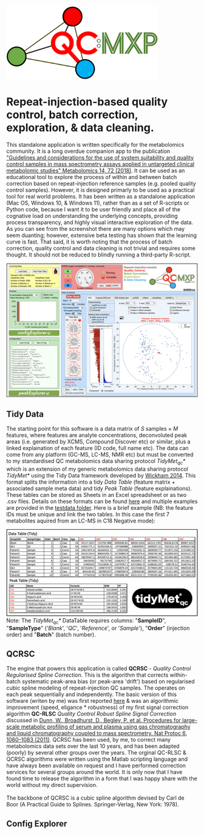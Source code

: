 <img src="res/QCMXPz.png" width="400" style="left">

# Repeat-injection-based quality control, batch correction, exploration, &amp; data cleaning.

This standalone application is written specifically for the metabolomics community. It is a long overdue companion app to the publication ["Guidelines and considerations for the use of system suitability and quality control samples in mass spectrometry assays applied in untargeted clinical metabolomic studies" Metabolomics 14, 72 (2018)](https://link.springer.com/article/10.1007/s11306-018-1367-3). It can be used as an educational tool to explore the process of within and between batch correction based on repeat-injection reference samples (e.g. pooled quality control samples). However, it is designed primarly to be used as a practical tool for real world problems. It has been written as a standalone application (Mac OS, Windows 10, & Windows 11), rather than as a set of R-scripts or Python code, because I want it to be user friendly and place all of the cognative load on understanding the underlying concepts, providing process transparency, and highly visual interactive exploration of the data. As you can see from the screenshot there are many options which may seem duanting; however, extensive beta testing has shown that the learning curve is fast. That said, it is worth noting that the process of batch correction, quality control and data cleaning is not trivial and requires some thought. It should not be reduced to blindly running a third-party R-script.

![Screenshot of QC-MXP](res/Screenshot.png)   

## Tidy Data
The starting point for this software is a data matrix of *S* samples &#215; *M* features, where features are analyte concentrations, deconvoluted peak areas (i.e. generated by XCMS, Compound Discover etc) or similar, plus a linked explaination of each feature (ID code, full name etc). The data can come from any platform (GC-MS, LC-MS, NMR etc) but must be converted to my standardised QC metabolomics data sharing protocol *TidyMet<sub>qc</sub>\** which is an extension of my generic metabolomics data sharing protocol *TidyMet\** using the Tidy Data framework developed by [Wickham 2014](https://www.jstatsoft.org/article/view/v059i10). This format splits the information into a tidy *Data Table* (feature matrix + associated sample meta data) and tidy *Peak Table* (feature explainations). These tables can be stored as Sheets in an Excel spreadsheet or as two .csv files. Details on these formats can be found [here](https://github.com/broadhurstdavid/TidyMet) and multiple examples are provided in the [testdata folder](https://github.com/broadhurstdavid/QC-MXP/tree/main/testdata). Here is a brief example (NB: the feature IDs must be unique and link the two tables. In this case the first 7 metabolites aquired from an LC-MS in C18 Negative mode):

![TidyMet Data/Peak table format](res/TidyExample.png)
Note: The *TidyMet<sub>qc</sub>\** DataTable requires columns: "**SampleID**", "**SampleType**" ('*Blank*', '*QC*', '*Reference*', or '*Sample*'), "**Order**" (injection order) and "**Batch**" (batch number). 
## QCRSC
The engine that powers this application is called **QCRSC** - *Quality Control Regularised Spline Correction*. This is the algorithm that corrects within-batch systematic peak-area bias (or peak-area 'drift') based on regularised cubic spline modeling of repeat-injection QC samples. The operates on each peak sequentially and independently. The basic version of this software (writen by me) was first reported [here](https://link.springer.com/article/10.1007/s00216-013-6856-7) & was an algorithmic improvement (speed, eligance * robustness) of my first signal correction algorithm **QC-RLSC** *Quality Control Robust Spline Signal Correction* discussed in [Dunn, W., Broadhurst, D., Begley, P. et al. Procedures for large-scale metabolic profiling of serum and plasma using gas chromatography and liquid chromatography coupled to mass spectrometry. Nat Protoc 6, 1060–1083 (2011)](https://www.nature.com/articles/nprot.2011.335#citeas). QCRSC has been used, by me, to correct many metabolomics data sets over the last 10 years, and has been adapted (poorly) by several other groups over the years. The orginal QC-RLSC & QCRSC algorithms were written using the Matlab scripting language and have always been available on request and I have performed correction services for several groups around the world. It is only now that I have found time to release the algorithm in a form that I was happy share with the world without my direct supervision.
<br />
<br />
The backbone of QCRSC is a cubic spline algorithm devised by Carl de Boor (A Practical Guide to Splines. Springer-Verlag, New York: 1978).  

## Config Explorer
